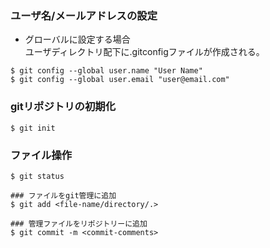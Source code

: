 ### ユーザ名/メールアドレスの設定

- グローバルに設定する場合  
  ユーザディレクトリ配下に.gitconfigファイルが作成される。
 
```
$ git config --global user.name "User Name"
$ git config --global user.email "user@email.com"
```

### gitリポジトリの初期化

```
$ git init
```

### ファイル操作

```
$ git status

### ファイルをgit管理に追加
$ git add <file-name/directory/.>

### 管理ファイルをリポジトリーに追加
$ git commit -m <commit-comments>
```
